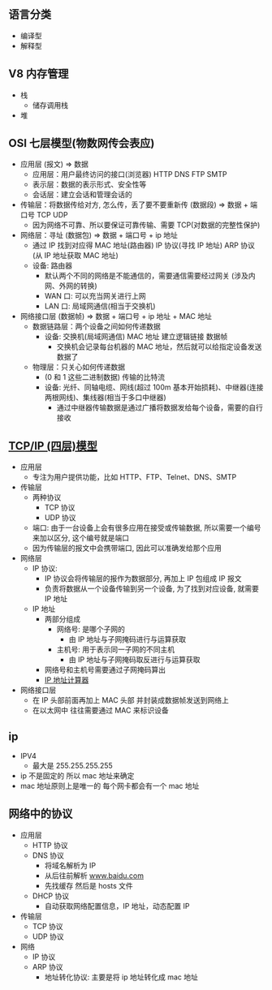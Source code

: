 ## 语言分类

- 编译型
- 解释型

## V8 内存管理

- 栈
  - 储存调用栈
- 堆

## OSI 七层模型(物数网传会表应)

- 应用层 (报文) => 数据
  - 应用层：用户最终访问的接口(浏览器) HTTP DNS FTP SMTP
  - 表示层：数据的表示形式、安全性等
  - 会话层：建立会话和管理会话的
- 传输层：将数据传给对方, 怎么传，丢了要不要重新传 (数据段) => 数据 + 端口号 TCP UDP
  - 因为网络不可靠、所以要保证可靠传输、需要 TCP(对数据的完整性保护)
- 网络层：寻址 (数据包) => 数据 + 端口号 + ip 地址
  - 通过 IP 找到对应得 MAC 地址(路由器) IP 协议(寻找 IP 地址) ARP 协议(从 IP 地址获取 MAC 地址)
  - 设备: 路由器
    - 默认两个不同的网络是不能通信的，需要通信需要经过网关 (涉及内网、外网的转换)
    - WAN 口: 可以充当网关进行上网
    - LAN 口: 局域网通信(相当于交换机)
- 网络接口层 (数据帧) => 数据 + 端口号 + ip 地址 + MAC 地址
  - 数据链路层：两个设备之间如何传递数据
    - 设备: 交换机(局域网通信) MAC 地址 建立逻辑链接 数据帧
      - 交换机会记录每台机器的 MAC 地址，然后就可以给指定设备发送数据了
  - 物理层：只关心如何传递数据
    - (0 和 1 这些二进制数据) 传输的比特流
    - 设备: 光纤、同轴电缆、网线(超过 100m 基本开始损耗)、中继器(连接两根网线)、集线器(相当于多口中继器)
      - 通过中继器传输数据是通过广播将数据发给每个设备，需要的自行接收

## [TCP/IP (四层)模型](https://cdn.xiaolincoding.com/gh/xiaolincoder/ImageHost4@main/%E7%BD%91%E7%BB%9C/tcpip%E5%8F%82%E8%80%83%E6%A8%A1%E5%9E%8B.drawio.png)

- 应用层
  - 专注为用户提供功能，比如 HTTP、FTP、Telnet、DNS、SMTP
- 传输层
  - 两种协议
    - TCP 协议
    - UDP 协议
  - 端口: 由于一台设备上会有很多应用在接受或传输数据, 所以需要一个编号来加以区分, 这个编号就是端口
  - 因为传输层的报文中会携带端口, 因此可以准确发给那个应用
- 网络层
  - IP 协议:
    - IP 协议会将传输层的报作为数据部分, 再加上 IP 包组成 IP 报文
    - 负责将数据从一个设备传输到另一个设备, 为了找到对应设备, 就需要 IP 地址
  - IP 地址
    - 两部分组成
      - 网络号: 是哪个子网的
        - 由 IP 地址与子网掩码进行与运算获取
      - 主机号: 用于表示同一子网的不同主机
        - 由 IP 地址与子网掩码取反进行与运算获取
    - 网络号和主机号需要通过子网掩码算出
    - [IP 地址计算器](https://ipv4calc.bmcx.com/)
- 网络接口层
  - 在 IP 头部前面再加上 MAC 头部 并封装成数据帧发送到网络上
  - 在以太网中 往往需要通过 MAC 来标识设备

## ip

- IPV4
  - 最大是 255.255.255.255
- ip 不是固定的 所以 mac 地址来确定
- mac 地址原则上是唯一的 每个网卡都会有一个 mac 地址

## 网络中的协议

- 应用层
  - HTTP 协议
  - DNS 协议
    - 将域名解析为 IP
    - 从后往前解析 www.baidu.com
    - 先找缓存 然后是 hosts 文件
  - DHCP 协议
    - 自动获取网络配置信息，IP 地址，动态配置 IP
- 传输层
  - TCP 协议
  - UDP 协议
- 网络
  - IP 协议
  - ARP 协议
    - 地址转化协议: 主要是将 ip 地址转化成 mac 地址
